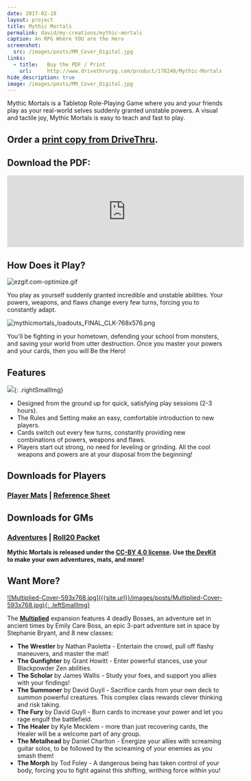 ```yaml
---
date: 2017-02-10
layout: project
title: Mythic Mortals
permalink: david/my-creations/mythic-mortals
caption: An RPG Where YOU are the Hero
screenshot:
  src: /images/posts/MM_Cover_Digital.jpg
links: 
  - title:   Buy the PDF / Print
    url:     http://www.drivethrurpg.com/product/178248/Mythic-Mortals
hide_description: true
image: /images/posts/MM_Cover_Digital.jpg
---
```

Mythic Mortals is a Tabletop Role-Playing Game where you and your friends play as your real-world selves suddenly granted unstable powers. A visual and tactile joy, Mythic Mortals is easy to teach and fast to play.

## Order a [print copy from DriveThru](http://www.drivethrurpg.com/product/178248/Mythic-Mortals).

## Download the PDF:

<iframe frameborder="0" src="https://itch.io/embed/58786" width="552" height="167"></iframe>

## How Does it Play?

![ezgif.com-optimize.gif]({{site.url}}/images/posts/ezgif.com-optimize.gif)

You play as yourself suddenly granted incredible and unstable abilities. Your powers, weapons, and flaws change every few turns, forcing you to constantly adapt.

![mythicmortals_loadouts_FINAL_CLK-768x576.png]({{site.url}}/images/posts/mythicmortals_loadouts_FINAL_CLK-768x576.png)

You'll be fighting in your hometown, defending your school from monsters, and saving your world from utter destruction. Once you master your powers and your cards, then you will Be the Hero!

## Features

![]({{site.url}}/images/posts/28dad8964fabda72122ecb08caad7fd7_original-512x768.png){: .rightSmallImg} 

 * Designed from the ground up for quick, satisfying play sessions (2-3 hours).
 * The Rules and Setting make an easy, comfortable introduction to new players.
 * Cards switch out every few turns, constantly providing new combinations of powers, weapons and flaws.
 * Players start out strong, no need for leveling or grinding. All the cool weapons and powers are at your disposal from the beginning!

## Downloads for Players

### <a href="{{site.url}}/files/MythicMortals_Core_PlayerMats.pdf">Player Mats</a> | <a href="{{site.url}}/files/MythicMortals_Core_Reference.pdf">Reference Sheet</a>

## Downloads for GMs

### <a href="{{site.url}}/files/MythicMortals_Adventures.zip">Adventures</a> | <a href="{{site.url}}/files/Roll20-Packet.zip">Roll20 Packet</a>	
	
**Mythic Mortals is released under the <a href="https://creativecommons.org/licenses/by/4.0/">CC-BY 4.0 license</a>. Use <a href="{{site.url}}/files/MM_DevKit.zip">the DevKit</a> to make your own adventures, mats, and more!**

## Want More?

<a href="https://davidschirduan.itch.io/mythic-mortals-multiplied"> 
![Multiplied-Cover-593x768.jpg]({{site.url}}/images/posts/Multiplied-Cover-593x768.jpg){: .leftSmallImg} 
</a>

The **[Multiplied](https://davidschirduan.itch.io/mythic-mortals-multiplied)** expansion features 4 deadly Bosses, an adventure set in ancient times by Emily Care Boss, an epic 3-part adventure set in space by Stephanie Bryant, and 8 new classes:

* **The Wrestler** by Nathan Paoletta - Entertain the crowd, pull off flashy maneuvers, and master the mat!
* **The Gunfighter** by Grant Howitt - Enter powerful stances, use your Blackpowder Zen abilities.
* **The Scholar** by James Wallis - Study your foes, and support you allies with your findings!
* **The Summoner** by David Guyll - Sacrifice cards from your own deck to summon powerful creatures. This complex class rewards clever thinking and risk taking.
* **The Fury** by David Guyll - Burn cards to increase your power and let you rage engulf the battlefield.
* **The Healer** by Kyle Mecklem - more than just recovering cards, the Healer will be a welcome part of any group.
* **The Metalhead** by Daniel Charlton - Energize your allies with screaming guitar solos, to be followed by the screaming of your enemies as you smash them!
* **The Morph** by Tod Foley - A dangerous being has taken control of your body, forcing you to fight against this shifting, writhing force within you!
